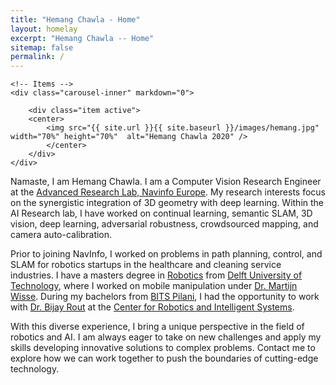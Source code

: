 ```yaml
---
title: "Hemang Chawla - Home"
layout: homelay
excerpt: "Hemang Chawla -- Home"
sitemap: false
permalink: /
---
```

<div markdown="0" id="carousel" class="carousel slide" data-ride="carousel" data-interval="5000" data-pause="hover" >
    <!-- Menu -->
    <!--
    <ol class="carousel-indicators">
        <li data-target="#carousel" data-slide-to="0" class="active"></li>
    </ol>
    -->

    <!-- Items -->
    <div class="carousel-inner" markdown="0">

        <div class="item active">
        <center>
            <img src="{{ site.url }}{{ site.baseurl }}/images/hemang.jpg" width="70%" height="70%"  alt="Hemang Chawla 2020" />
            </center>
        </div>
    </div>
  <!--
  <a class="left carousel-control" href="#carousel" role="button" data-slide="prev">
    <span class="glyphicon glyphicon-chevron-left" aria-hidden="true"></span>
    <span class="sr-only">Previous</span>
  </a>
  <a class="right carousel-control" href="#carousel" role="button" data-slide="next">
    <span class="glyphicon glyphicon-chevron-right" aria-hidden="true"></span>
    <span class="sr-only">Next</span>
  </a>
-->
</div>

Namaste, I am Hemang Chawla. I am a Computer Vision Research Engineer at the 
[Advanced Research Lab, Navinfo Europe](https://www.navinfo.eu/expertise/artificial-intelligence/). My research 
interests focus on the synergistic integration of 3D geometry with deep learning.  Within the AI Research lab, I have 
worked on continual learning, semantic SLAM, 3D vision, deep learning, adversarial robustness, crowdsourced mapping, 
and camera auto-calibration. 

Prior to joining NavInfo, I worked on problems in path planning, control, and SLAM for robotics startups in the 
healthcare and cleaning service industries. I have a masters degree in [Robotics](https://tudelftroboticsinstitute.nl/) 
from [Delft University of Technology](https://www.tudelft.nl/), where I worked on mobile manipulation under 
[Dr. Martijn Wisse](https://scholar.google.nl/citations?hl=en&user=ddu5MKwAAAAJ). During my bachelors from 
[BITS Pilani](https://www.bits-pilani.ac.in/), I had the opportunity to work with 
[Dr. Bijay Rout](https://scholar.google.nl/citations?user=BH13o4YAAAAJ) at the 
[Center for Robotics and Intelligent Systems](https://www.bits-pilani.ac.in/pilani/centreforrobotics/Home). 

With this diverse experience, I bring a unique perspective in the field of robotics and AI. 
I am always eager to take on new challenges and apply my skills developing innovative solutions to complex problems. 
Contact me to explore how we can work together to push the boundaries of cutting-edge technology.

<div align="center"><span class="fa-regular fa-user-robot"></span><span class="fa-regular fa-brain-circuit"></span><span class="fa-regular fa-microchip-ai"></span></div>